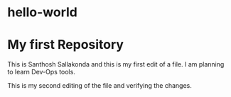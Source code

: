 # hello-world
# My first Repository

This is Santhosh Sallakonda and this is my first edit of a file.
I am planning to learn Dev-Ops tools.

This is my second editing of the file and verifying the changes.
